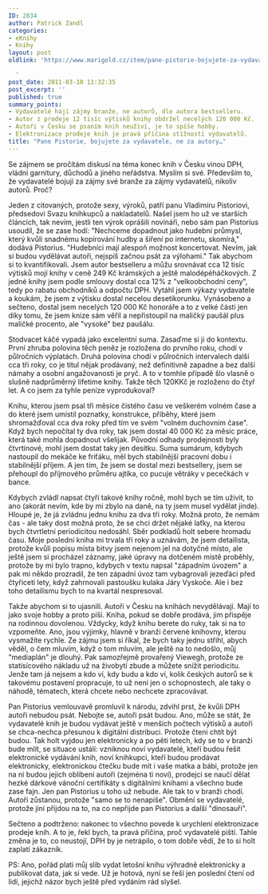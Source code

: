 ```yaml
---
ID: 2834
author: Patrick Zandl
categories:
- eKnihy
- Knihy
layout: post
oldlink: 'https://www.marigold.cz/item/pane-pistorie-bojujete-za-vydavatele-ne-za-autory

  '
post_date: 2011-03-10 11:32:35
post_excerpt: ''
published: true
summary_points:
- Vydavatelé hájí zájmy branže, ne autorů, dle autora bestselleru.
- Autor z prodeje 12 tisíc výtisků knihy obdržel necelých 120 000 Kč.
- Autoři v Česku se psaním knih neuživí, je to spíše hobby.
- Elektronizace prodeje knih je pravá příčina stížností vydavatelů.
title: "Pane Pistorie, bojujete za vydavatele, ne za autory…"
---
```


Se zájmem se pročítám diskusí na téma konec knih v Česku vinou DPH, vládní garnitury, důchodů a jiného neřádstva. Myslím si své. Především to, že vydavatelé bojují za zájmy své branže za zájmy vydavatelů, nikoliv autorů. Proč?

Jeden z citovaných, protože sexy, výroků, patří panu Vladimíru Pistoriovi, předsedovi Svazu knihkupců a nakladatelů. Našel jsem ho už ve starších článcích, tak nevím, jestli ten výrok oprášili novináři, nebo sám pan Pistorius usoudil, že se zase hodí: "Nechceme dopadnout jako hudební průmysl, který kvůli snadnému kopírování hudby a šíření po internetu, skomírá," dodává Pistorius. "Hudebníci mají alespoň možnost koncertovat. Nevím, jak si budou vydělávat autoři, nejspíš začnou psát za výlohami."
Tak abychom si to kvantifikovali.
Jsem autor bestselleru a můžu srovnávat cca 12 tisíc výtisků mojí knihy v ceně 249 Kč krámských a ještě malodépéháčkových. Z jedné knihy jsem podle smlouvy dostal cca 12% z "velkoobchodní ceny", tedy po rabatu obchodníků a odpočtu DPH. Vytáhl jsem výkazy vydavatele a koukám, že jsem z výtisku dostal necelou desetikorunku. Vynásobeno a sečteno, dostal jsem necelých 120 000 Kč honoráře a to z velké části jen díky tomu, že jsem knize sám věřil a nepřistoupil na maličký paušál plus maličké procento, ale "vysoké" bez paušálu. 

Stodvacet káčé vypadá jako excelentní suma. Zasaďme si ji do kontextu. První zhruba polovina těch peněz je rozložena do prvního roku, chodí v půlročních výplatách. Druhá polovina chodí v půlročních intervalech další cca tři roky, co je titul nějak prodávaný, než definitivně zapadne a bez další námahy a osobní angažovanosti je pryč. A to v tomhle případě šlo vlasně o slušně nadprůměrný lifetime knihy. Takže těch 120KKč je rozloženo do čtyř let. A co jsem za tyhle peníze vyprodukoval?

Knihu, kterou jsem psal tři měsíce čistého času ve veškerém volném čase a do které jsem umístil poznatky, konstrukce, příběhy, které jsem shromažďoval cca dva roky před tím ve svém "volném duchovním čase". Když bych nepočítal ty dva roky, tak jsem dostal 40 000 Kč za měsíc práce, která také mohla dopadnout všelijak. Původní odhady prodejnosti byly čtvrtinové, mohl jsem dostat taky jen desítku. Suma sumárum, kdybych nastoupil do mekáče ke friťáku, měl bych stabilnější pracovní dobu i stabilnější příjem. A jen tím, že jsem se dostal mezi bestsellery, jsem se přehoupl do příjmového průměru ajtíka, co pucuje větráky v pecečkách v bance. 

Kdybych zvládl napsat čtyři takové knihy ročně, mohl bych se tím uživit, to ano (akorát nevím, kde by mi zbylo na daně, na ty jsem musel vydělat jinde). Hloupé je, že já zvládnu jednu knihu za dva tři roky. Možná proto, že nemám čas - ale taky dost možná proto, že se chci držet nějaké laťky, na kterou bych čtvrtletní periodicitou nedosáhl. Sběr podkladů holt sebere hromadu času. Moje poslední kniha mi trvala tři roky a uznávám, že jsem detailista, protože kvůli popisu místa bitvy jsem nejenom jel na dotyčné místo, ale ještě jsem si procházel záznamy, jaké úpravy na dotčeném místě proběhly, protože by mi bylo trapno, kdybych v textu napsal "západním úvozem" a pak mi někdo prozradil, že ten západní úvoz tam vybagrovali jezeďáci před čtyřiceti lety, když zahrnovali pastoušku kulaka Járy Vyskoče. Ale i bez toho detailismu bych to na kvartál nespresoval. 

Takže abychom si to ujasnili. Autoři v Česku na knihách nevydělávají. Mají to jako svoje hobby a proto píší. Kniha, pokud se dobře prodává, jim přispěje na rodinnou dovolenou. Vždycky, když knihu berete do ruky, tak si na to vzpomeňte. Ano, jsou výjimky, hlavně v branži červené knihovny, kterou vysmažíte rychle. Ze zájmu jsem si říkal, že bych taky jednu střihl, abych věděl, o čem mluvím, když o tom mluvím, ale ještě na to nedošlo, můj "mediaplán" je dlouhý. Pak samozřejmě provařený Viewegh, protože ze statisícového nákladu už na živobytí zbude a můžete snížit periodicitu. Jenže tam já nejsem a kdo ví, kdy budu a kdo ví, kolik českých autorů se k takovému postavení propracuje, to už není jen o schopnostech, ale taky o náhodě, tématech, která chcete nebo nechcete  zpracovávat. 

Pan Pistorius vemlouvavě promluvil k národu, zdvihl prst, že kvůli DPH autoři nebudou psát. Nebojte se, autoři psát budou. Ano, může se stát, že vydavatelé knih je budou vydávat ještě v menších počtech výtisků a autoři se chca-nechca přesunou k digitální distribuci. Protože čteni chtít být budou. Tak holt vyjdou jen elektronicky a po pěti letech, kdy se to v branži bude mlít, se situace ustálí: vzniknou noví vydavatelé, kteří budou řešit elektronické vydávání knih, noví knihkupci, kteří budou prodávat elektronicky, elektronickou čtečku bude mít i vaše matka a bábi, protože jen na ní budou jejich oblíbení autoři (zejména ti noví), prodejci se naučí dělat hezké dárkové vánoční certifikáty s digitálními knihami a všechno bude zase fajn. Jen pan Pistorius u toho už nebude. Ale tak to v branži chodí. Autoři zůstanou, protože "samo se to nenapíše". Obmění se vydavatelé, protože jiní přijdou na to, na co nepřijde pan Pistorius a další "dinosauři".

Sečteno a podtrženo: nakonec to všechno povede k urychlení elektronizace prodeje knih. A to je, řekl bych, ta pravá příčina, proč vydavatelé piští. Tahle změna je to, co neustojí, DPH by je netrápilo, o tom dobře vědí, že to si holt zaplatí zákazník. 

PS: Ano, pořád platí můj slib vydat letošní knihu výhradně elektronicky a publikovat data, jak si vede. Už je hotová, nyní se řeší jen poslední čtení od lidí, jejichž názor bych ještě před vydáním rád slyšel.